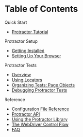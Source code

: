Table of Contents
=================

Quick Start
 - [Protractor Tutorial](/docs/tutorial.md)

Protractor Setup
 - [Getting Installed](/docs/install.md)
 - [Setting Up Your Browser](/docs/browser-setup.md)

Protractor Tests
 - [Overview](/docs/overview.md)
 - [Using Locators](/docs/locators.md)
 - [Organizing Tests: Page Objects](/docs/page-objects.md)
 - [Debugging Protractor Tests](/docs/debugging.md)

Reference
 - [Configuration File Reference](/docs/referenceConf.js)
 - [Protractor API](/docs/api.md)
 - [Using the Protractor Library](/docs/library-only.md)
 - [The WebDriver Control Flow](/docs/control-flow.md)
 - [FAQ](/docs/faq.md)
